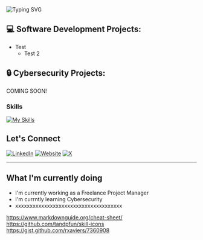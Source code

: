 <img src="https://readme-typing-svg.demolab.com?font=Fira+Code&pause=1000&center=true&width=435&lines=Hi%2C+I'm+Andrea;Project+Manager%2C+Programmer%2C+Tech+Enthusiast" alt="Typing SVG" />

## :computer: Software Development Projects:
- Test
  - Test 2

## :lock: Cybersecurity Projects:
COMING SOON!

### Skills

[![My Skills](https://skillicons.dev/icons?i=rails,sqlite,mysql,python,react,js,jquery,html,css,sass,bootstrap,docker,heroku,netlify)](https://skillicons.dev)

## Let's Connect
[![LinkedIn](https://skillicons.dev/icons?i=linkedin)](https://www.linkedin.com/in/andrea-jasper/)
[![Website](https://skillicons.dev/icons?i=twitter)](https://www.andreajasper.com)
[![X](https://skillicons.dev/icons?i=twitter)](https://twitter.com/AndreaJasp5770https://twitter.com/AndreaJasp5770)

---
## What I'm currently doing
- I'm currently working as a Freelance Project Manager
- I'm currntly learning Cybersecurity
- xxxxxxxxxxxxxxxxxxxxxxxxxxxxxxxxxxxxx

https://www.markdownguide.org/cheat-sheet/
https://github.com/tandpfun/skill-icons
https://gist.github.com/rxaviers/7360908